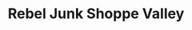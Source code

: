 ---
title: "Rebel Junk Shoppe Valley"
url: /spokane-valley/rebel-junk-shoppe-valley/
shop: Andenken
---